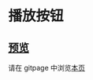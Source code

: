 # 播放按钮

## [预览](src/index.html)

请在 gitpage 中浏览[本页](https://mekefly.github.io/quick-style/button-play)
